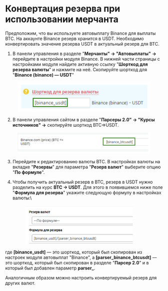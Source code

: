 # Конвертация резерва при использовании мерчанта

Предположим, что вы используете автовыплату Binance для выплаты BTC. На аккаунте Binance резерв хранится в USDT. Необходимо конвертировать значение резерва USDT в актуальный резерв для BTC.

1. В панели управления в разделе "**Мерчанты" → "Автовыплаты"** **→** перейдите в настройки модуля Binance. В нижней части страницы с настройками модуля найдите активную ссылку "**Шорткод для резерва валюты**" и нажмите на неё. Скопируйте шорткод для "**Binance (binance) — USDT**"

<figure><img src="../../../../.gitbook/assets/Screenshot_34 (3).png" alt=""><figcaption></figcaption></figure>

2. В панели управления сайтом в разделе "**Парсеры 2.0" → "Курсы источников" →** скопируйте шорткод BTC=>USDT.

<figure><img src="../../../../.gitbook/assets/Screenshot_35.png" alt="" width="563"><figcaption></figcaption></figure>

3. Перейдите к редактированию валюты BTC. В настройках валюты на вкладке "**Резервы**" для параметра "**Резерв валют**" выберите опцию "**По формуле**".
4.  Чтобы получить актуальный резерв в BTC, резерв в USDT нужно разделить на курс **BTC -> USDT**. Для этого в появившемся ниже поле "**Формула для резерва**" укажите следующую формулу в настройках валюты:\


    <figure><img src="../../../../.gitbook/assets/image (1274).png" alt="" width="344"><figcaption></figcaption></figure>

где **\[binance\_usdt]** — это шорткод, который был скопирован из настроек модуля автовыплат "Binance", а **\[parser\_binance\_btcusdt]** — это шорткод, который был скопирован в разделе "**Парсер 2.0**" и в который был добавлен параметр **parser\_**.

Аналогичным образом можно настроить конвертируемый резерв для других валют.
